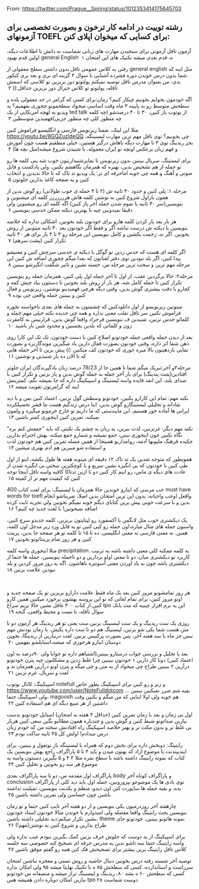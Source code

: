 From: https://twitter.com/Prague__Spring/status/1012353414175645703

## رشته توییت در ادامه کار ترخون و بصورت تخصصی برای آزمونهای TOEFL  برای کسایی که میخوان اپلای کنن: 
آزمون تافل آزمونی برای سنجیدن مهارت های زبانی شماست نه دانش یا اطلاعات دیگه، اولین قدم بهبود general English ه، قدم بعدی میشه تکنیک های این امتحان
۱
‏
 
رفتن به کلاس عمومی تافل بدون داشتن سطح معقولی از general english مثل اینه که شما بدون درس خوندن دوره فشرده آشنایی با سوال ۴ گزینه ای بری و بعد بری کنکور بدی، من بعنوان مدرس تافل توصیه نمیکنم پولتونو دور بریزین تو کلاسی که اسمش تافله، پولتونو تو کلاس جنرال دور بریزین حداقل:))
۲
‏
 
اگه خودمون بخوایم بخونیم چیکار کنیم؟ 
زمان:برای کسی که گرامر در حد معقولی بلده و سطحش متوسط رو به پایینه ۳ ماه وقت اساسی میخواد
سطحمونو چجوری بفهمیم؟ 
یه ویدیو به لهجه امریکایی از یک ted talk از یوتوب باز کنین، ۳۰ تا ۴۰ درصدشو (چه کلمه چه منظور کلی چه منظور جزیی)فهمیدین متوسطین
۳
‏
 
مثلا این لینک، ضمنا زیرنویس فارسی و انگلیسیو فراموش کنین
https://youtu.be/8GQZuzIdeQQ 
چی بخونیم؟
توی تافل مهم ترین مهارت لیسنینگه، بجز ریدینگ توی ۳ تا مهارت دیگه باهاش درگیر هستین، خیلی منطقیم هست چون آموزش و فهم زبان برعکس اونچه تو ایران معموله، با شنیدن شروع میشه(مثل بچه ها)
۴
‏
 
برای لیسنینگ، سریال ببینین بدون زیرنویس تا تمایزشنیداریتون خوب شه ینی کلمه ها رو تو جمله از هم تشخیص بدین، بهتره که همزمان نگاهشم بکنین، ولی پادکست و فایل صوتی و آهنگ و همه چی خوبه
اماحرفه ای تر: 
یک ویدیو تد تاک که تا حالا ندیدین و انتخاب کنین و یه صفحه کاغذ بذارین جلوتون 
۵
‏
 
مرحله ۱: پلی کنین و حدود ۳۰ ثانیه ش (۲ تا ۳ جمله ی خوب طولانی) رو گوش بدین از همون باراول شروع کنین به نوشتن کلمه هاش
هررررررر کلمه ای میشنوین و بنویسین(سر ۳۰ ثانیه یا تموم شدن جمله اخر پاز کنین) اگه کلمه ای رو میشنوین ولی دقیقا نمیدونین چیه با بهترین دیکته ممکن حدسی بنویسین
۶
‏
 
هر بار بعد پاز کردن کلمه هارو برای خودتون بلند بخونین، اشکالی نداره که خلاصه بنویسین یا دیکته ش درست نباشه اگر و فقط اگر خودتون بعد ۳۰ ثانیه میتونین از روش بخونین. اگر نه، زحمت بکشین و کامل بنویسین 
این مرحله رو ۳ تا ۴ بار برای هر ۳۰ ثانیه تکرار کنین (پشت سرهم)
۷
‏
 
اگر کلمه ای هست که حدس زدین تو گوگل با دیکته ی حدسی سرچش کنین و معنیشو پیدا کنین، اگر بلد نبودین توی دفتر لغتاتون که بعدا میگم چجوری اضافه ش کنین
این مرحله مهم ترین و سخت ترین مرحله س، خسته نشین و تاثیر شگفت انگیزشو ببینین
۸
‏
 
مرحله۲: حالا برگردین عقب، از اول تا آخر جمله اول پلی کنین، همزمان جمله رو بنویسین 
تکرار کنین تا جمله کامل شه، هر بار از روش بلند بخونین تا دستتون بیاد چیش کمه و کجارو با دقت بیشتری گوش بدین، وقتی دیگه هرچی فهمیدینو نوشتین، زیرنویس و فعال کنین و ببینین جمله واقعی چی بوده
۹
‏
 
میتونین زیرنویسو از اول دانلودکنین که چشمتون به جمله های بعدی ناخواسته نخوره
فراموش نکنین سر تافل تقلب معنی نداره و همه چی جدیده
نکته خیلی مهم:جمله و کلماتو حدس نزنین،
شنیدین ف ننویسین فرحزاد 
واقعا گوش بدین، قرارنیس به کامفرت زون و کلماتی که بلدین بچسبین و محدود شین
باز باشید
۱۰
‏
 
بعد از دیدن جمله واقعی جمله خودتونو اصلاح کنین با دست خودتون، تک تک این کارا روی ذهن شما اثر داره، وقتی خودتون بصورت فعال دارین یاد میگیرین موندگارتره و بصورت نمایی بازدهیتون بالا میره جوری که خودتون کف میکنین :))
پیش برین تا آخر جمله هایی که تا الان ده بار شنیدین و نوشتین
۱۱
‏
 
مرحله۳و آخر:تبریک میگم شما تا همین جا از 78/23 درصد زبان یادگیرندگان ایران جلوتر افتادین(پتنت پندینگ)
برای بار آخر جمله به جمله گوش بدین و پاز بزنین و تکرار کنین با صدای بلند، این انقد فایده واسه لیسنینگ و اسپیکینگ داره که جا نمیشه بگم، کمترینش اینه که گرامرتون تقویت میشه
۱۲
‏
 
نکته مهم: تمام این کارارو بکنین، خودتونو وسطش گول نزنین، اعتماد کنین بمن و با دید نقادانه و تحلیلی لیسنینگارو گوش بدین، اینا درس زندگیم هست ما قشر تحصیلکرده ایرانی ها آماده خور هستیم، این مایندستی که ما داریم تو خارج خرمونو میگیره و ولمون نمیکنه، تمرین کنین اینجوری کمتر باشین
۱۳
‏
 
نکته مهم دیگر: غرنزنین، لذت ببرین، به زبان به چشم یک نکبتی که باید "جمعش کنم بره" نگاه نکنین چون اینجوری نیس، جمع نمیشه و شمارو جمع میکنه، بهش احترام بذارین چکیده  فرهنگ ملیونها آدمه، روامداریو همینجا از همین مسله تمرین کنین
هم خودتون لذت و استفاده شو میبرین هم ادم بهتری میشین
۱۴
‏
 
همونطور که متوجه شدین یک تد تاک ۱۲ دقیقه ای میتونه هفته ها طول بکشه، اینو از اول طی کنین با خودتون که بی انگیزه نشین
سریع و با کوچکترین سختی بی انگیزه شدن از عادت های دیگه ی ماس، رو اینم کار کنین
دو تا ازین تدتاکا کافیه واسه تافل
اینجا توجه کنین که کیفیت مهم تر از کمیته
۱۵
‏
 
خب مرسی که اینارو خوندین 
حالا همزمان با لیسنینگ:
برای لغت کتاب 400 must have words for toefl واقعل اوجب واجباته، بدون این نرین امتحان بدین اصلا، تمریناشو انجام بدین و با سرعت خوبی پیش برین
کتابای دیگم خوبه نمیگم نخونین ولی تجربه ثابت کرده اضافه نمیخونین!
با لغت جدید چه کنیم؟
۱۶
‏
 
یک دیکشنری خوب مثل لانگمن یا آکسفورد رو لپتاپتون بریزین، کلمه جدیدو سرچ کنین، واستون جمله های مثال میاره،اون جمله رو کپی کنین تو یه فایل ورد زیر مدخل اون کلمه، همین. نه معنی فارسی نه معنی انگلیسی. ده تا  ۱۵ تا کلمه تو هر صفحه جا بدین، پرینت کنین و هر روز تمام پرینتاتونو بخونین
۱۷
‏
 
مثلا اینجوری واسه کلمه precipitation.
یه کلمه ممکنه کلی معنی داشته باشه به ترتیب کاربرد تو دیکشنری میان، دو تا معنی اولو بردارین و دو تاجمله بنویسین، جمله ها حتما از دیکشنری باشه چون به یاد اوردن معنی آسونتره باهاشون. 
اگه یه روز مرور کردین و بلد نبودین علامت بزنین 
۱۸

‏
 
هر روز تمامشونو مرور کنین بعد یک ماه فقط علامت دارارو بریزین تو یک صفحه جدید و اونو مرور کنین، برای تمام لغاتی که تو این پروسه بهشون برخورد میکنین همین کارو کنین.از کتاب ۴۰۰ غافل نشین
حالا بریم سراغ tpo 
این یه نرم افزار چینیه که مث بانک سوال تافله، با تست و محیط واقعی، گنجه
۱۹
‏
 
روزی یک ست ریدینگ و یک ست لیسنینگ بزنین.ست یعنی تو هر ریدینگ هر آزمون دو تا متن هست شما یکی شو بزنین، لیسنینگ هم دو تا ست داره یکیش.
با زمان بودنش مهم نیس جز ماه یا سه هفته آخر، پس بصورت پرکتیس بزنین.
لغت دربیارین از ریدینگا، بجوین دوستان اینارو هرجوری که میشه،استایلشو بفهمین
۲۰
‏
 
بعد با تحلیل و بررسی جواب درستارو ببینین(اشتباهم داره تو جوابا ولی ۹۰درصد به اون اعتماد کنین) 
دوتا کار دارین ۱ خودتون ببینین چرا غلط زدین و مشکلتون چیه پترن خودتونو درآرین
۲ ببینین طراح چی میخواد از یه متن و چی میگه و پترن اونو درآرین
همزمان تد و لغت و سریال، غرم نزنین
۲۱
‏
 
اسپیکینگ: 
کانال یوتوب notefull و زیر و رو کنین برای اسپیکینگ بطور خاص https://www.youtube.com/user/NoteFulldotcom …
بقیه شم ضرر نمیکنین ببینین ولی اسپیکینگ حتما، magoosh هم خوبه ولی اولا اینایی که من میگم و بکنین وقت داشتین از هر منبع دیگه ای هم استفاده کنین
۲۲
‏
 
اول بی زمان و بعد با زمان تمرین کنین (حداقل ۴ هفته به امتحان)
استایل خودتونو بدست بیارین صداتونو ضبط کنین و گوش بدین و چندباره همون مطالبو بگین سعی کنین هربار بی غلط تر و بدون مکث تر و بهتر خلاصه
اسپیکینگ راه افتادنش سخته من که خودم زبان درس میدادم! اولش کل ۴۵ ثانیه ساکت بودم
۲۳
‏
 
رایتینگ: 
دوبخش داره برای بخش دوم که همراه با لیسنینگه باز نوتفول و ببینین،
برای ایندیپندنت یا موضوع ازاد که بهتون میدن و باید ۴ تا ۵ پاراگراف راجع بهش بنویسین
یک کتاب که نمونه رایتینگ داشته باشه با سطح نمره مثلا ۳ ۴ و ۵ بگیرین دستتون واسه یه موضوع هر سه رو بخونین و تحلیل کنین
۲۴
‏
 
پاراگراف اول مقدمه س، دو تا سه پاراگراف بعدی body و پاراگراف کوتاه آخر conclusion
توی بادی ها یک موضوعو بپرورونین، جمله اول باید دید کلی از پاراگراف بده، و بقیه جمله ها ساپورت کنن اون دیدو، منظم و یکدیت بنویسین، تمپلیت نداشته باشین چون حساسن
ولی تمرین داشته باشین
۲۵
‏
 
چارهفته آخر روزدرمیون یکی بنویسین 
و از دو هفته آخر تایپ کنین حتما و تو زمان بنویسین
بحث رایتینگ واقعا مفصله ولی امیدوارم با خوندن مثالا خودتون استاد خودتون بشین
تکرار میکنم:دید تحلیلی داشته باشین، theme نمونه هاتونو ببینین، خودتونو جای طراح بذارین و شروع کنین به نوشتن(مهم!)
۲۶
‏
 
برای اسپیکینگ از یه دوست که جلوش حرف بزنین کمک بگیرین نبودم عیب نداره 
ولی واسه رایتینگ حتما سه تاشو بدین یه مدرس حرفه ای تصحیح کنه 
خصوصی سه جلسه کلاس تافل رایتینگ برین بیشتر برای تصحیحش
فک کنن همه رو گفتم 
موفق باشین
۲۷
‏
 
توصیه آخر
شسته رفته درس بخونین
دنبال حاشیه و روش تستی و معجزه نباشین 
امتحان سرراست و استاندارده، کسی که سطحش ۸۵ ه با تکنیک نهایتا میشه ۹۵ ولی امکان نداره کسی که سطحش ۶۰ ه بشه ۸۰،
ریدینگ و لیسنینگ تراز میشه و منصفانه س
خودتونو نبازین امکان دوباره دادن همیشه هس
tpo دوست شماست
۲۸